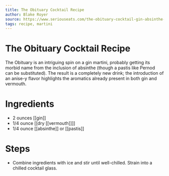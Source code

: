 ```yaml
---
title: The Obituary Cocktail Recipe
author: Blake Royer
source: https://www.seriouseats.com/the-obituary-cocktail-gin-absinthe-vermouth
tags: recipe, martini
---
```


# The Obituary Cocktail Recipe
The Obituary is an intriguing spin on a gin martini, probably getting its morbid name from the inclusion of absinthe (though a pastis like Pernod can be substituted). The result is a completely new drink; the introduction of an anise-y flavor highlights the aromatics already present in both gin and vermouth.
# Ingredients
- 2 ounces [[gin]]
- 1/4 ounce [[dry [[vermouth]]]]
- 1/4 ounce [[absinthe]] or [[pastis]]
# Steps
- Combine ingredients with ice and stir until well-chilled. Strain into a chilled cocktail glass.